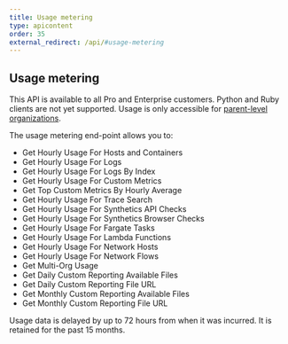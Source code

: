 ```yaml
---
title: Usage metering
type: apicontent
order: 35
external_redirect: /api/#usage-metering
---
```


## Usage metering

This API is available to all Pro and Enterprise customers. Python and Ruby clients are not yet supported. Usage is only accessible for [parent-level organizations][1].

The usage metering end-point allows you to:

* Get Hourly Usage For Hosts and Containers
* Get Hourly Usage For Logs
* Get Hourly Usage For Logs By Index
* Get Hourly Usage For Custom Metrics
* Get Top Custom Metrics By Hourly Average
* Get Hourly Usage For Trace Search
* Get Hourly Usage For Synthetics API Checks
* Get Hourly Usage For Synthetics Browser Checks
* Get Hourly Usage For Fargate Tasks
* Get Hourly Usage For Lambda Functions
* Get Hourly Usage For Network Hosts
* Get Hourly Usage For Network Flows
* Get Multi-Org Usage 
* Get Daily Custom Reporting Available Files
* Get Daily Custom Reporting File URL
* Get Monthly Custom Reporting Available Files
* Get Monthly Custom Reporting File URL

Usage data is delayed by up to 72 hours from when it was incurred. It is retained for the past 15 months.

[1]: /account_management/multi_organization/

